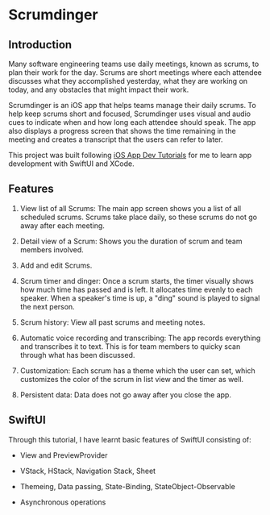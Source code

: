 # Scrumdinger

## Introduction

Many software engineering teams use daily meetings, known as scrums, to plan their work for the day. Scrums are short meetings where each attendee discusses what they accomplished yesterday, what they are working on today, and any obstacles that might impact their work.

Scrumdinger is an iOS app that helps teams manage their daily scrums. To help keep scrums short and focused, Scrumdinger uses visual and audio cues to indicate when and how long each attendee should speak. The app also displays a progress screen that shows the time remaining in the meeting and creates a transcript that the users can refer to later.

This project was built following [iOS App Dev Tutorials](https://developer.apple.com/tutorials/app-dev-training/getting-started-with-scrumdinger) for me to learn app development with SwiftUI and XCode.

## Features

1. View list of all Scrums: The main app screen shows you a list of all scheduled scrums. Scrums take place daily, so
   these scrums do not go away after each meeting.

2. Detail view of a Scrum: Shows you the duration of scrum and team members involved. 

3. Add and edit Scrums.

4. Scrum timer and dinger: Once a scrum starts, the timer visually shows how much time has passed and is left. It
   allocates time evenly to each speaker. When a speaker's time is up, a "ding" sound is played to signal the next
   person.

5. Scrum history: View all past scrums and meeting notes.

6. Automatic voice recording and transcribing: The app records everything and transcribes it to text. This is for team
   members to quicky scan through what has been discussed.

7. Customization: Each scrum has a theme which the user can set, which customizes the color of the scrum in list view
   and the timer as well.

8. Persistent data: Data does not go away after you close the app.

## SwiftUI

Through this tutorial, I have learnt basic features of SwiftUI consisting of:

- View and PreviewProvider

- VStack, HStack, Navigation Stack, Sheet

- Themeing, Data passing, State-Binding, StateObject-Observable

- Asynchronous operations
